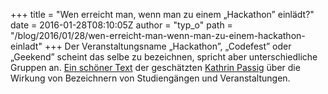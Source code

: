 +++
title = "Wen erreicht man, wenn man zu einem „Hackathon” einlädt?"
date = 2016-01-28T08:10:05Z
author = "typ_o"
path = "/blog/2016/01/28/wen-erreicht-man-wenn-man-zu-einem-hackathon-einladt"
+++
Der Veranstaltungsname „Hackathon”, „Codefest” oder „Geekend” scheint
das selbe zu bezeichnen, spricht aber unterschiedliche Gruppen an. [Ein
schöner Text](http://merton-magazin.de/das-hackathon-problem) der
geschätzten [Kathrin
Passig](https://de.wikipedia.org/wiki/Kathrin_Passig) über die Wirkung
von Bezeichnern von Studiengängen und Veranstaltungen.
